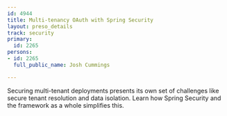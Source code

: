 ```yaml
---
id: 4944
title: Multi-tenancy OAuth with Spring Security
layout: preso_details
track: security
primary:
  id: 2265
persons:
- id: 2265
  full_public_name: Josh Cummings

---
```

Securing multi-tenant deployments presents its own set of challenges like secure tenant resolution and data isolation. Learn how Spring Security and the framework as a whole simplifies this.